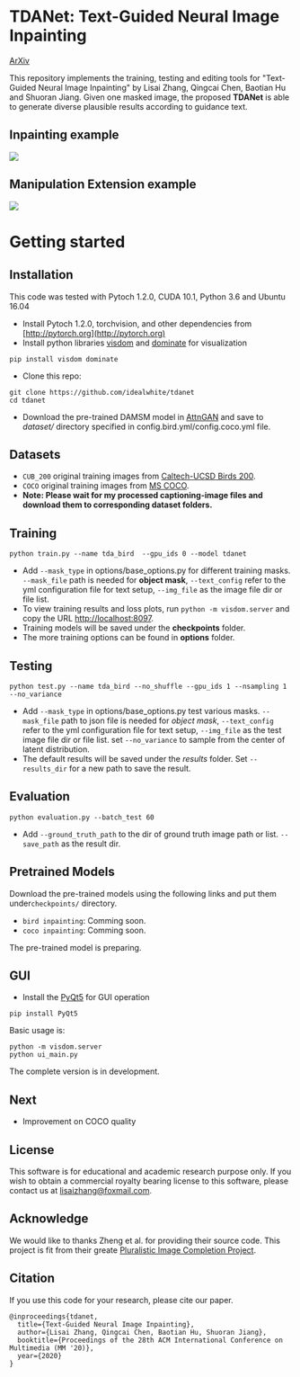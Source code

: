 
# TDANet: Text-Guided Neural Image Inpainting 
[ArXiv](https://arxiv.org/abs/2004.03212) 
<br>

This repository implements the training, testing and editing tools for "Text-Guided Neural Image Inpainting" 
by Lisai Zhang, Qingcai Chen, Baotian Hu and Shuoran Jiang. Given one masked image, the proposed 
**TDANet** is able to generate diverse plausible results according to guidance text.

## Inpainting example

<img src='https://github.com/idealwhite/tdanet/raw/master/images/inpainting_example.png' align="center">

## Manipulation Extension example

<img src='https://github.com/idealwhite/tdanet/raw/master/images/manipulation_example.png' align="center">

# Getting started
## Installation
This code was tested with Pytoch 1.2.0, CUDA 10.1, Python 3.6 and Ubuntu 16.04

- Install Pytoch 1.2.0, torchvision, and other dependencies from [http://pytorch.org](http://pytorch.org)
- Install python libraries [visdom](https://github.com/facebookresearch/visdom) and [dominate](https://github.com/Knio/dominate) for visualization

```
pip install visdom dominate
```
- Clone this repo:

```
git clone https://github.com/idealwhite/tdanet
cd tdanet
```
- Download the pre-trained DAMSM model in [AttnGAN](https://github.com/taoxugit/AttnGAN) and save to *dataset/*
 directory specified in config.bird.yml/config.coco.yml file.


## Datasets
- ```CUB_200``` original training images from [Caltech-UCSD Birds 200](http://www.vision.caltech.edu/visipedia/CUB-200.html).
- ```COCO``` original training images from [MS COCO](https://cocodataset.org/#download).
- **Note: Please wait for my processed captioning-image files and download them to corresponding dataset folders.**

## Training
```
python train.py --name tda_bird  --gpu_ids 0 --model tdanet
```
- Add ```--mask_type``` in options/base_options.py for different training masks. ```--mask_file``` path is needed for **object mask**,
 ```--text_config``` refer to the yml configuration file for text setup, ```--img_file``` as the image file dir or file list.
- To view training results and loss plots, run ```python -m visdom.server``` and copy the URL [http://localhost:8097](http://localhost:8097).
- Training models will be saved under the **checkpoints** folder.
- The more training options can be found in **options** folder.

## Testing
```
python test.py --name tda_bird --no_shuffle --gpu_ids 1 --nsampling 1 --no_variance
```
- Add ```--mask_type``` in options/base_options.py test various masks. 
```--mask_file``` path to json file is needed for *object mask*,
 ```--text_config``` refer to the yml configuration file for text setup, 
 ```--img_file``` as the test image file dir or file list.
 set ```--no_variance``` to sample from the center of latent distribution.
- The default results will be saved under the *results* folder. Set ```--results_dir``` for a new path to save the result.

## Evaluation

```
python evaluation.py --batch_test 60
```
- Add ```--ground_truth_path``` to the dir of ground truth image path or list. ```--save_path``` as the result dir.


## Pretrained Models
Download the pre-trained models using the following links and put them under```checkpoints/``` directory.
- ```bird inpainting```: Comming soon. 
- ```coco inpainting```: Comming soon.

The pre-trained model is preparing.

## GUI

- Install the [PyQt5](https://pypi.org/project/PyQt5/) for GUI operation

```
pip install PyQt5
```

Basic usage is:
```
python -m visdom.server
python ui_main.py
```

The complete version is in development.

## Next
- Improvement on COCO quality

## License
This software is for educational and academic research purpose only. If you wish to obtain a commercial royalty bearing license to
 this software, please contact us at lisaizhang@foxmail.com.

## Acknowledge
We would like to thanks Zheng et al. for providing their source code. This project is fit from their greate [Pluralistic Image Completion Project](https://github.com/lyndonzheng/Pluralistic-Inpainting).

## Citation
If you use this code for your research, please cite our paper.
```
@inproceedings{tdanet,
  title={Text-Guided Neural Image Inpainting},
  author={Lisai Zhang, Qingcai Chen, Baotian Hu, Shuoran Jiang},
  booktitle={Proceedings of the 28th ACM International Conference on Multimedia (MM '20)},
  year={2020}
}
```
